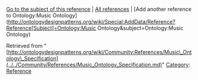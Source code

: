 [Go to the subject of this reference](../../Ontology/Music_Ontology.md "Ontology:Music Ontology") | [All references](../../Community/References.1.md "Community:References") | [Add another reference to Ontology:Music Ontology](http://ontologydesignpatterns.org/wiki/Special:AddData/Reference?Reference[Subject]=Ontology:Music Ontology&subject=Ontology:Music Ontology)


Retrieved from "[http://ontologydesignpatterns.org/wiki/Community:References/Music\_Ontology\_Specification](../../Community/References/Music_Ontology_Specification.md)"
 [Category](http://ontologydesignpatterns.org/wiki/Special:Categories "Special:Categories"): [Reference](../../Category/Reference.md "Category:Reference")